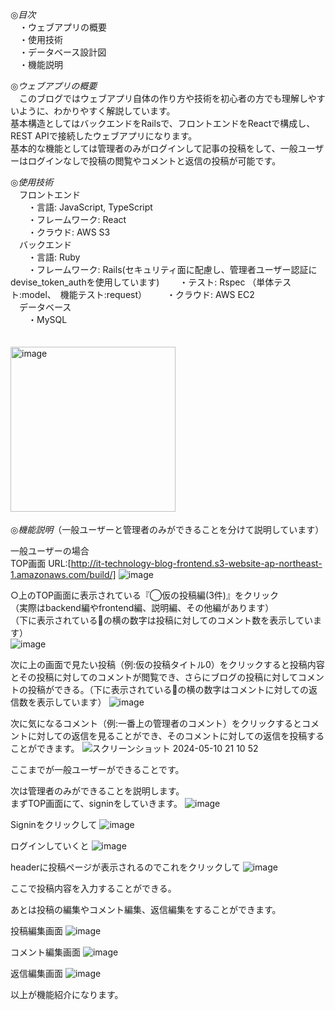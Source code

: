 ◎*目次*  
　・ウェブアプリの概要  
　・使用技術  
　・データベース設計図  
　・機能説明

◎*ウェブアプリの概要*  
　このブログではウェブアプリ自体の作り方や技術を初心者の方でも理解しやすいように、わかりやすく解説しています。  
基本構造としてはバックエンドをRailsで、フロントエンドをReactで構成し、REST APIで接続したウェブアプリになります。  
基本的な機能としては管理者のみがログインして記事の投稿をして、一般ユーザーはログインなしで投稿の閲覧やコメントと返信の投稿が可能です。

◎*使用技術*  
　フロントエンド  
 　　・言語: JavaScript, TypeScript  
 　　・フレームワーク: React  
 　　・クラウド: AWS S3  
　バックエンド  
 　　・言語: Ruby  
 　　・フレームワーク: Rails(セキュリティ面に配慮し、管理者ユーザー認証にdevise_token_authを使用しています)
 　　・テスト: Rspec  （単体テスト:model、　機能テスト:request）
 　　・クラウド: AWS EC2  
 　データベース  
 　　・MySQL  
　

<img width="264" alt="image" src="https://github.com/ma-sss/it_technology_blog_backend/assets/120617383/6967bd87-54d5-4b06-b511-984ceed50d49">　　

◎*機能説明*（一般ユーザーと管理者のみができることを分けて説明しています）  

一般ユーザーの場合  
TOP画面  URL:[http://it-technology-blog-frontend.s3-website-ap-northeast-1.amazonaws.com/build/]
![image](https://github.com/ma-sss/it_technology_blog_backend/assets/120617383/35105354-6c5d-4981-b2f8-bc11f36909fa)
  
○上のTOP画面に表示されている『◯仮の投稿編(3件)』をクリック  
（実際はbackend編やfrontend編、説明編、その他編があります）    
（下に表示されている💬の横の数字は投稿に対してのコメント数を表示しています）  
![image](https://github.com/ma-sss/it_technology_blog_backend/assets/120617383/bf804773-f255-45b6-9b61-762f02abc8ab)
  
次に上の画面で見たい投稿（例:仮の投稿タイトル0）をクリックすると投稿内容とその投稿に対してのコメントが閲覧でき、さらにブログの投稿に対してコメントの投稿ができる。（下に表示されている💬の横の数字はコメントに対しての返信数を表示しています）
![image](https://github.com/ma-sss/it_technology_blog_backend/assets/120617383/59d1b72b-a4fd-4397-a371-cfa11ba3423c)
  
次に気になるコメント（例:一番上の管理者のコメント）をクリックするとコメントに対しての返信を見ることができ、そのコメントに対しての返信を投稿することができます。
![スクリーンショット 2024-05-10 21 10 52](https://github.com/ma-sss/it_technology_blog_backend/assets/120617383/cb071923-7b05-47c5-991b-b0c82f8136de)
  
ここまでが一般ユーザーができることです。  

  
次は管理者のみができることを説明します。  
まずTOP画面にて、signinをしていきます。
![image](https://github.com/ma-sss/it_technology_blog_backend/assets/120617383/35105354-6c5d-4981-b2f8-bc11f36909fa)
  
Signinをクリックして
![image](https://github.com/ma-sss/it_technology_blog_backend/assets/120617383/ce093f56-d35f-4cc5-b7ad-da0ea2f073a3)
  
ログインしていくと
![image](https://github.com/ma-sss/it_technology_blog_backend/assets/120617383/8f8c7d7d-078e-4d54-89d5-a8dba644e4c8)
  
headerに投稿ページが表示されるのでこれをクリックして
![image](https://github.com/ma-sss/it_technology_blog_backend/assets/120617383/b5d96581-547f-4b62-89cf-62d286d19fe7)
  
ここで投稿内容を入力することができる。

あとは投稿の編集やコメント編集、返信編集をすることができます。

投稿編集画面
![image](https://github.com/ma-sss/it_technology_blog_backend/assets/120617383/055e8951-4eaf-4ec9-9325-6d2b6abded90)
  
コメント編集画面
![image](https://github.com/ma-sss/it_technology_blog_backend/assets/120617383/acde1a5c-a66b-472c-8544-35ba8015a113)
  
返信編集画面
![image](https://github.com/ma-sss/it_technology_blog_backend/assets/120617383/52540dea-09fb-4bdc-a974-bf5493fc2818)
  


以上が機能紹介になります。

